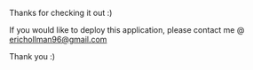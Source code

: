 Thanks for checking it out :)

If you would like to deploy this application, please contact me @ erichollman96@gmail.com

Thank you :)
